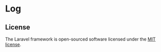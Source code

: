 # Log

## License

The Laravel framework is open-sourced software licensed under the [MIT license](https://opensource.org/licenses/MIT).
